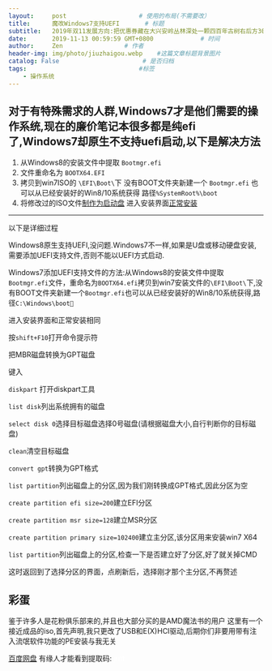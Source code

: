 ```yaml
---
layout:     post                    # 使用的布局(不需要改）
title:      魔改Windows7支持UEFI       # 标题
subtitle:   2019年双11发展方向:把优惠券藏在大兴安岭丛林深处一颗四百年古树右后方300英尺的刘姓土拨鼠家的车库里，在2小时内找到土拨鼠一家并在车库前合影留念，即可获得5元优惠券  #副标题
date:       2019-11-13 00:59:59 GMT+0800             # 时间
author:     Zen                 # 作者
header-img: img/photo/jiuzhaigou.webp    #这篇文章标题背景图片
catalog: False                       # 是否归档
tags:                               #标签
    - 操作系统
---
```


对于有特殊需求的人群,Windows7才是他们需要的操作系统,现在的廉价笔记本很多都是纯efi了,Windows7却原生不支持uefi启动,以下是解决方法
----
1. 从Windows8的安装文件中提取
`Bootmgr.efi`
2. 文件重命名为
`BOOTX64.EFI`
3. 拷贝到win7ISO的
`\EFI\Boot\`下
没有BOOT文件夹新建一个
`Bootmgr.efi`
也可以从已经安装好的Win8/10系统获得
路径`%SystemRoot%\boot`
4. 将修改过的ISO文件[制作为启动盘](https://zhangyiming748.github.io/2019/05/16/make_a_bootable_usb_disk/)
进入安装界面[正常安装](https://zhangyiming748.github.io/2019/05/20/install_win7/)

----
以下是详细过程

Windows8原生支持UEFI,没问题.Windows7不一样,如果是U盘或移动硬盘安装,需要添加UEFI支持文件,否则不能以UEFI方式启动.

Windows7添加UEFI支持文件的方法:从Windows8的安装文件中提取`Bootmgr.efi`文件，重命名为`BOOTX64.efi`拷贝到win7安装文件的`\EFI\Boot\`下,没有BOOT文件夹新建一个`Bootmgr.efi`也可以从已经安装好的Win8/10系统获得,路径`C:\Windows\boot`

进入安装界面和正常安装相同

按`shift+F10`打开命令提示符

把MBR磁盘转换为GPT磁盘

键入

`diskpart` 打开diskpart工具

`list disk`列出系统拥有的磁盘

`select disk 0`选择目标磁盘选择0号磁盘(请根据磁盘大小,自行判断你的目标磁盘)

`clean`清空目标磁盘

`convert gpt`转换为GPT格式

`list partition`列出磁盘上的分区,因为我们刚转换成GPT格式,因此分区为空

`create partition efi size=200`建立EFI分区

`create partition msr size=128`建立MSR分区

`create partition primary size=102400`建立主分区,该分区用来安装win7 X64

`list partition`列出磁盘上的分区,检查一下是否建立好了分区,好了就关掉CMD

这时返回到了选择分区的界面，点刷新后，选择刚才那个主分区,不再赘述

## 彩蛋

鉴于许多人是花粉俱乐部来的,并且也大部分买的是AMD魔法书的用户
这里有一个接近成品的iso,首先声明,我只更改了USB和E(X)HCI驱动,后期你们非要用带有注入流氓软件功能的PE安装与我无关

[百度网盘](https://pan.baidu.com/s/1TIfK9hXU2yZPbYTNU6gCUA)
有缘人才能看到提取码:<font color="#FFFFFF"> jrnf </font>

